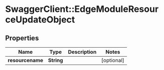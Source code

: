 # SwaggerClient::EdgeModuleResourceUpdateObject

## Properties
Name | Type | Description | Notes
------------ | ------------- | ------------- | -------------
**resourcename** | **String** |  | [optional] 


